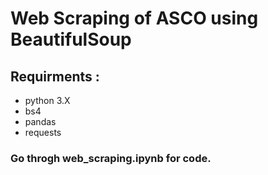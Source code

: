 # Web Scraping of ASCO using BeautifulSoup


## Requirments :
 
- python 3.X 
- bs4
- pandas
- requests

### Go throgh web_scraping.ipynb for code. 

